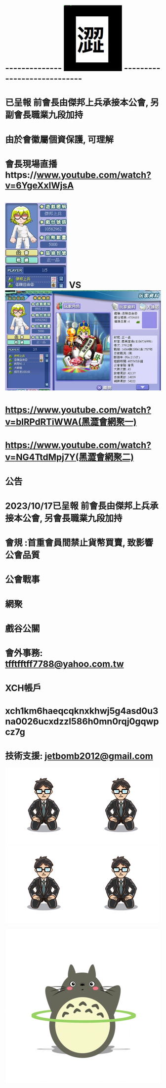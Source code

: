 
#   --------------        <img src="flag.jpg">  ----------------------------






# 已呈報 前會長由傑邦上兵承接本公會, 另副會長職業九段加持 
# 由於會徽屬個資保護, 可理解
# 會長現場直播https://www.youtube.com/watch?v=6YgeXxIWjsA
# <img src="war.jpg"> VS <img src="enemy1.jpg">
# https://www.youtube.com/watch?v=blRPdRTiWWA(黑澀會網聚一)
# https://www.youtube.com/watch?v=NG4TtdMpj7Y(黑澀會網聚二)

# 公告
# 2023/10/17已呈報 前會長由傑邦上兵承接本公會, 另會長職業九段加持 
# 會規 :首重會員間禁止貨幣買賣, 致影響公會品質
# 公會戰事
# 網聚
# 戲谷公關
# 會外事務: tfftfftff7788@yahoo.com.tw
# XCH帳戶
# xch1km6haeqcqknxkhwj5g4asd0u3na0026ucxdzzl586h0mn0rqj0gqwpcz7g
# 技術支援: jetbomb2012@gmail.com
<img src="001.gif"><img src="001.gif"><img src="001.gif"><img src="001.gif">

<img src="giphy.gif">
